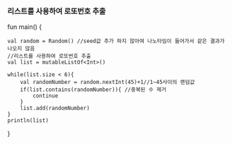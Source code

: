 ### 리스트를 사용하여 로또번호 추출

fun main() {

    val random = Random() //seed값 추가 하지 않아여 나노타임이 들어가서 같은 결과가 나오지 않음
    //리스트를 사용하여 로또번호 추출
    val list = mutableListOf<Int>()
    
    while(list.size < 6){
        val randomNumber = random.nextInt(45)+1//1~45사이의 랜덤값
        if(list.contains(randomNumber)){ //중복된 수 제거
            continue
        }
        list.add(randomNumber)
    }
    println(list)
    
}      
